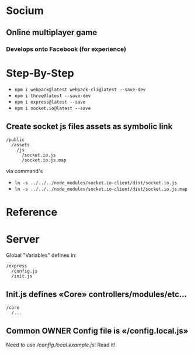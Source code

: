 # Socium
## Online multiplayer game
### Develops onto Facebook (for experience)



# Step-By-Step
* `npm i webpack@latest webpack-cli@latest --save-dev`
* `npm i three@latest --save-dev`
* `npm i express@latest --save`
* `npm i socket.io@latest --save`


## Create socket js files assets as symbolic link
```
/public
  /assets
    /js
      /socket.io.js
      /socket.io.js.map
```
via command's
* `ln -s ../../../node_modules/socket.io-client/dist/socket.io.js`
* `ln -s ../../../node_modules/socket.io-client/dist/socket.io.js.map`


# Reference

# Server
Global "Variables" defines in:
```
/express
  /config.js
  /init.js
```

## Init.js defines «Core» controllers/modules/etc...
```
/core
  /...
```


## Common OWNER Config file is «/config.local.js»

Need to use */config.local.example.js*! Read it!
